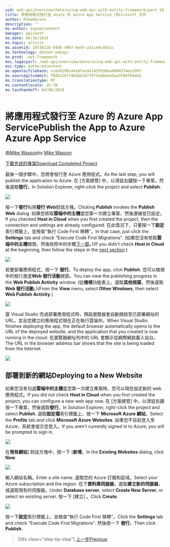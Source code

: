 ```yaml
---
uid: web-api/overview/data/using-web-api-with-entity-framework/part-10
title: 將應用程式發行至 Azure 的 Azure App Service |Microsoft 文件
author: MikeWasson
description: ''
ms.author: aspnetcontent
manager: wpickett
ms.date: 06/16/2014
ms.topic: article
ms.assetid: 10fd812b-94d6-4967-be97-a31ce9c45e2c
ms.technology: dotnet-webapi
ms.prod: .net-framework
msc.legacyurl: /web-api/overview/data/using-web-api-with-entity-framework/part-10
msc.type: authoredcontent
ms.openlocfilehash: cc8a9199144e9fac041435938ea8899374ea199f
ms.sourcegitcommit: f8852267f463b62d7f975e56bea9aa3f68fbbdeb
ms.translationtype: MT
ms.contentlocale: zh-TW
ms.lasthandoff: 04/06/2018
---
```

<a name="publish-the-app-to-azure-azure-app-service"></a><span data-ttu-id="30bc1-102">將應用程式發行至 Azure 的 Azure App Service</span><span class="sxs-lookup"><span data-stu-id="30bc1-102">Publish the App to Azure Azure App Service</span></span>
====================
<span data-ttu-id="30bc1-103">由[Mike Wasson](https://github.com/MikeWasson)</span><span class="sxs-lookup"><span data-stu-id="30bc1-103">by [Mike Wasson](https://github.com/MikeWasson)</span></span>

[<span data-ttu-id="30bc1-104">下載完成的專案</span><span class="sxs-lookup"><span data-stu-id="30bc1-104">Download Completed Project</span></span>](https://github.com/MikeWasson/BookService)

<span data-ttu-id="30bc1-105">最後一個步驟中，您將會發行至 Azure 應用程式。</span><span class="sxs-lookup"><span data-stu-id="30bc1-105">As the last step, you will publish the application to Azure.</span></span> <span data-ttu-id="30bc1-106">在 [方案總管] 中，以滑鼠右鍵按一下專案，然後選取**發行**。</span><span class="sxs-lookup"><span data-stu-id="30bc1-106">In Solution Explorer, right-click the project and select **Publish**.</span></span>

![](part-10/_static/image1.png)

<span data-ttu-id="30bc1-107">按一下**發行**叫用**發行 Web**對話方塊。</span><span class="sxs-lookup"><span data-stu-id="30bc1-107">Clicking **Publish** invokes the **Publish Web** dialog.</span></span> <span data-ttu-id="30bc1-108">如果您核取**雲端中的主機**當您第一次建立專案，然後連線並已設定。</span><span class="sxs-lookup"><span data-stu-id="30bc1-108">If you checked **Host in Cloud** when you first created the project, then the connection and settings are already configured.</span></span> <span data-ttu-id="30bc1-109">在此情況下，只要按一下**設定**索引標籤上，並檢查&quot;執行 Code First 移轉&quot;。</span><span class="sxs-lookup"><span data-stu-id="30bc1-109">In that case, just click the **Settings** tab and check &quot;Execute Code First Migrations&quot;.</span></span> <span data-ttu-id="30bc1-110">(如果您沒有核取**雲端中的主機**開頭，然後依照中的步驟[下一節](#new-website)。)</span><span class="sxs-lookup"><span data-stu-id="30bc1-110">(If you didn't check **Host in Cloud** at the beginning, then follow the steps in the [next section](#new-website).)</span></span>

[![](part-10/_static/image3.png)](part-10/_static/image2.png)

<span data-ttu-id="30bc1-111">若要部署應用程式，按一下 **發行**。</span><span class="sxs-lookup"><span data-stu-id="30bc1-111">To deploy the app, click **Publish**.</span></span> <span data-ttu-id="30bc1-112">您可以檢視中的發行進度**Web 發行活動**視窗。</span><span class="sxs-lookup"><span data-stu-id="30bc1-112">You can view the publishing progress in the **Web Publish Activity** window.</span></span> <span data-ttu-id="30bc1-113">(從**檢視**功能表上，選取**其他視窗**，然後選取**Web 發行活動**。)</span><span class="sxs-lookup"><span data-stu-id="30bc1-113">(From the **View** menu, select **Other Windows**, then select **Web Publish Activity**.)</span></span>

![](part-10/_static/image4.png)

<span data-ttu-id="30bc1-114">當 Visual Studio 完成部署應用程式時，預設瀏覽器會自動開啟至已部署網站的 URL，並且您建立的應用程式現在正在執行雲端中。</span><span class="sxs-lookup"><span data-stu-id="30bc1-114">When Visual Studio finishes deploying the app, the default browser automatically opens to the URL of the deployed website, and the application that you created is now running in the cloud.</span></span> <span data-ttu-id="30bc1-115">在瀏覽器網址列中的 URL 會顯示從網際網路載入站台。</span><span class="sxs-lookup"><span data-stu-id="30bc1-115">The URL in the browser address bar shows that the site is being loaded from the Internet.</span></span>

[![](part-10/_static/image6.png)](part-10/_static/image5.png)

<a id="new-website"></a>
## <a name="deploying-to-a-new-website"></a><span data-ttu-id="30bc1-116">部署到新的網站</span><span class="sxs-lookup"><span data-stu-id="30bc1-116">Deploying to a New Website</span></span>

<span data-ttu-id="30bc1-117">如果您沒有勾選**雲端中的主機**當您第一次建立專案時，您可以現在設定新的 web 應用程式。</span><span class="sxs-lookup"><span data-stu-id="30bc1-117">If you did not check **Host in Cloud** when you first created the project, you can configure a new web app now.</span></span> <span data-ttu-id="30bc1-118">在 [方案總管] 中，以滑鼠右鍵按一下專案，然後選取**發行**。</span><span class="sxs-lookup"><span data-stu-id="30bc1-118">In Solution Explorer, right-click the project and select **Publish**.</span></span> <span data-ttu-id="30bc1-119">選取**設定檔**索引標籤上，按一下  **Microsoft Azure 網站**。</span><span class="sxs-lookup"><span data-stu-id="30bc1-119">Select the **Profile** tab and click **Microsoft Azure Websites**.</span></span> <span data-ttu-id="30bc1-120">如果您不目前登入至 Azure，系統會提示您登入。</span><span class="sxs-lookup"><span data-stu-id="30bc1-120">If you aren't currently signed in to Azure, you will be prompted to sign in.</span></span>

[![](part-10/_static/image8.png)](part-10/_static/image7.png)

<span data-ttu-id="30bc1-121">在**現有網站**] 對話方塊中，按一下 [**新增**。</span><span class="sxs-lookup"><span data-stu-id="30bc1-121">In the **Existing Websites** dialog, click **New**.</span></span>

![](part-10/_static/image9.png)

<span data-ttu-id="30bc1-122">輸入網站名稱。</span><span class="sxs-lookup"><span data-stu-id="30bc1-122">Enter a site name.</span></span> <span data-ttu-id="30bc1-123">選取您的 Azure 訂閱和區域。</span><span class="sxs-lookup"><span data-stu-id="30bc1-123">Select your Azure subscription and the region.</span></span> <span data-ttu-id="30bc1-124">在下**資料庫伺服器**，選取**建立新的伺服器**，或選取現有的伺服器。</span><span class="sxs-lookup"><span data-stu-id="30bc1-124">Under **Database server**, select **Create New Server**, or select an existing server.</span></span> <span data-ttu-id="30bc1-125">按一下 [建立] 。</span><span class="sxs-lookup"><span data-stu-id="30bc1-125">Click **Create**.</span></span>

[![](part-10/_static/image11.png)](part-10/_static/image10.png)

<span data-ttu-id="30bc1-126">按一下**設定**索引標籤上，並檢查&quot;執行 Code First 移轉&quot;。</span><span class="sxs-lookup"><span data-stu-id="30bc1-126">Click the **Settings** tab and check &quot;Execute Code First Migrations&quot;.</span></span> <span data-ttu-id="30bc1-127">然後按一下 **發行**。</span><span class="sxs-lookup"><span data-stu-id="30bc1-127">Then click **Publish**.</span></span>

> [!div class="step-by-step"]
> [<span data-ttu-id="30bc1-128">上一步</span><span class="sxs-lookup"><span data-stu-id="30bc1-128">Previous</span></span>](part-9.md)
